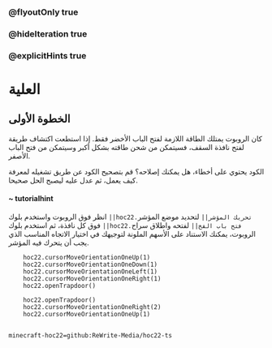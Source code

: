 ### @flyoutOnly true
### @hideIteration true
### @explicitHints true


# العلية

## الخطوة الأولى
كان الروبوت يمتلك الطاقة اللازمة لفتح الباب الأخضر فقط. إذا استطعت اكتشاف طريقة لفتح نافذة السقف، فسيتمكن من شحن طاقته بشكل أكبر وسيتمكن من فتح الباب الأصفر.

الكود يحتوي على أخطاء، هل يمكنك إصلاحه؟ قم بتصحيح الكود عن طريق تشغيله لمعرفة كيف يعمل، ثم عدل عليه ليصبح الحل صحيحا.

#### ~ tutorialhint 
انظر فوق الروبوت واستخدم  بلوك ``||hoc22.تحريك المؤشر||`` لتحديد موضع المؤشر فوق كل نافذة، ثم استخدم بلوك ``||hoc22.فتح باب الفخ||`` لفتحه واطلاق سراح الروبوت، يمكنك الاستناد على الأسهم الملونة لتوجيهك في اختيار الاتجاه المناسب الذي يجب أن يتحرك فيه المؤشر.


```ghost
    hoc22.cursorMoveOrientationOneUp(1)
    hoc22.cursorMoveOrientationOneDown(1)
    hoc22.cursorMoveOrientationOneLeft(1)
    hoc22.cursorMoveOrientationOneRight(1)
    hoc22.openTrapdoor()
```
```template
    hoc22.openTrapdoor()
    hoc22.cursorMoveOrientationOneRight(2)
    hoc22.cursorMoveOrientationOneUp(1)
    
```
```package
minecraft-hoc22=github:ReWrite-Media/hoc22-ts
```